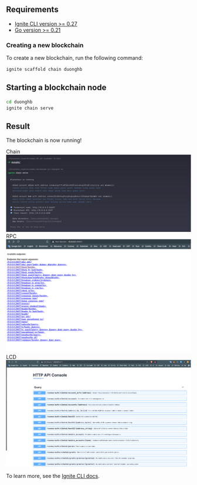 ## Requirements

- [Ignite CLI version >= 0.27](https://github.com/ignite/cli)
- [Go version >= 0.21](https://go.dev/dl/)

### Creating a new blockchain

To create a new blockchain, run the following command:

```sh
ignite scaffold chain duonghb
```

## Starting a blockchain node

```sh
cd duonghb
ignite chain serve
```
## Result

The blockchain is now running!

Chain ![chain](run-chain.png)
RPC ![rpc](rpc.png)
LCD ![lcd](lcd.png)


To learn more, see the [Ignite CLI docs](https://docs.ignite.com/guide/getting-started).
